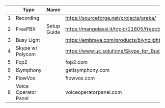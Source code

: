 |    | Type                    | Name           | Location                                                                                                   |
|----|----------------------|-------------|-----------------------------------------------------------------------------------------------------|
| 1  | Recording            |             | https://sourceforge.net/projects/oreka/                                                            |
| 2  | FreePBX              | Setup Guide | https://mangolassi.it/topic/11805/freepbx-13-setup-guide                                        |
| 3  | Busy Light           |             | https://embrava.com/products/blynclight-standard?variant=4154548027433                            |
| 4  | Skype w/ Polycom     |             | https://www.uc.solutions/Skype_for_Business/Phones/VVX_Series/Better_Together_Over_Ethernet |
| 5 | Fop2                 |             | fop2.com                                                                                           |
| 6 | iSymphony            |             | getisymphony.com                                                                                   |
| 7 | FlowVox              |             | flowvox.com                                                                                        |
| 8 | Voice Operator Panel |             | voiceoperatorpanel.com                                                                             |
